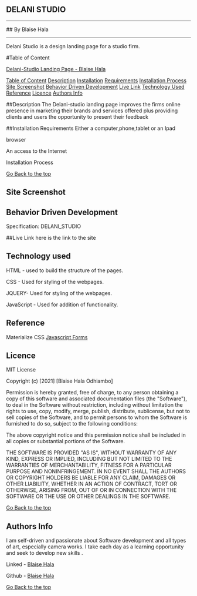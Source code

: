 ## DELANI STUDIO
<hr>
## By Blaise Hala
<hr>
Delani Studio is a design landing page for a  studio firm.


#Table of Content

[Delani-Studio Landing Page - Blaise Hala](#delani-studio-)

[Table of Content](#table-of-content)
[Description](#description)
[Installation](#Installation)
[Requirements](#requirements)
[Installation Process](#Installation-process)
[Site Screenshot](#site-screenshot)
[Behavior Driven Development](#behavior-driven-development)
[Live Link](#Live-Link)
[Technology Used](#technology-used)
[Reference](#reference)
[Licence](#licence)
[Authors Info](#authors-info)

##Description
The Delani-studio landing page improves the firms online presence in marketing their brands and services offered plus providing clients and users the opportunity to present their feedback


##Installation
Requirements
Either a computer,phone,tablet or an Ipad

browser

An access to the Internet

Installation Process

[Go Back to the top](#delani-studio)

## Site Screenshot

## Behavior Driven Development

Specification: DELANI_STUDIO


##Live Link 
here is the link to the site

## Technology used
HTML - used to build the structure of the pages.

CSS - Used for styling of the webpages.

JQUERY- Used for styling of the webpages.

JavaScript - Used for addition of functionality.

## Reference
Materialize CSS
[Javascript Forms](#https://www.javascripttutorial.net/javascript-dom/javascript-form/)

## Licence

MIT License

Copyright (c) [2021] [Blaise Hala Odhiambo]

Permission is hereby granted, free of charge, to any person obtaining a copy of this software and associated documentation files (the "Software"), to deal in the Software without restriction, including without limitation the rights to use, copy, modify, merge, publish, distribute, sublicense, but not to sell copies of the Software, and to permit persons to whom the Software is furnished to do so, subject to the following conditions:

The above copyright notice and this permission notice shall be included in all copies or substantial portions of the Software.

THE SOFTWARE IS PROVIDED "AS IS", WITHOUT WARRANTY OF ANY KIND, EXPRESS OR IMPLIED, INCLUDING BUT NOT LIMITED TO THE WARRANTIES OF MERCHANTABILITY, FITNESS FOR A PARTICULAR PURPOSE AND NONINFRINGEMENT. IN NO EVENT SHALL THE AUTHORS OR COPYRIGHT HOLDERS BE LIABLE FOR ANY CLAIM, DAMAGES OR OTHER LIABILITY, WHETHER IN AN ACTION OF CONTRACT, TORT OR OTHERWISE, ARISING FROM, OUT OF OR IN CONNECTION WITH THE SOFTWARE OR THE USE OR OTHER DEALINGS IN THE SOFTWARE.

[Go Back to the top](#delani-studio)

## Authors Info 
I am self-driven and passionate about Software development and all types of art, especially camera works. I take each day as a learning opportunity and seek to develop new skills .

Linked - [Blaise Hala](https://www.linkedin.com/in/blaise-hala-682aa511a/)

Github - [Blaise Hala](https://github.com/Blaisehala)



[Go Back to the top](#delani-studio)